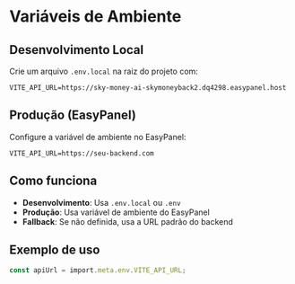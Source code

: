 # Variáveis de Ambiente

## Desenvolvimento Local

Crie um arquivo `.env.local` na raiz do projeto com:

```env
VITE_API_URL=https://sky-money-ai-skymoneyback2.dq4298.easypanel.host
```

## Produção (EasyPanel)

Configure a variável de ambiente no EasyPanel:

```
VITE_API_URL=https://seu-backend.com
```

## Como funciona

- **Desenvolvimento**: Usa `.env.local` ou `.env`
- **Produção**: Usa variável de ambiente do EasyPanel
- **Fallback**: Se não definida, usa a URL padrão do backend

## Exemplo de uso

```typescript
const apiUrl = import.meta.env.VITE_API_URL;
```
